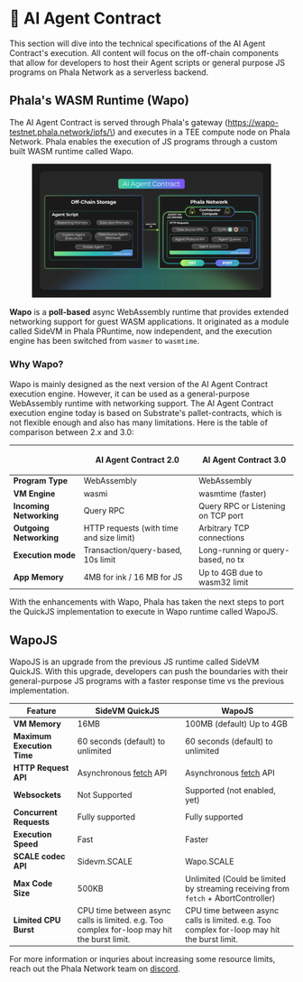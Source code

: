 # 🥷 AI Agent Contract

This section will dive into the technical specifications of the AI Agent Contract's execution. All content will focus on the off-chain components that allow for developers to host their Agent scripts or general purpose JS programs on Phala Network as a serverless backend.&#x20;

## Phala's WASM Runtime (Wapo)

The AI Agent Contract is served through Phala's gateway (https://wapo-testnet.phala.network/ipfs/\<cid>) and executes in a TEE compute node on Phala Network. Phala enables the execution of JS programs through a custom built WASM runtime called Wapo.&#x20;

<figure><img src="../../.gitbook/assets/AI-Agent-Contract-Execution.png" alt=""><figcaption></figcaption></figure>

**Wapo** is a **poll-based** async WebAssembly runtime that provides extended networking support for guest WASM applications. It originated as a module called SideVM in Phala PRuntime, now independent, and the execution engine has been switched from `wasmer` to `wasmtime`.

### Why Wapo?

Wapo is mainly designed as the next version of the AI Agent Contract execution engine. However, it can be used as a general-purpose WebAssembly runtime with networking support. The AI Agent Contract execution engine today is based on Substrate's pallet-contracts, which is not flexible enough and also has many limitations. Here is the table of comparison between 2.x and 3.0:

| <p><br></p>             | **AI Agent Contract 2.0**                | **AI Agent Contract 3.0**          |
| ----------------------- | ---------------------------------------- | ---------------------------------- |
| **Program Type**        | WebAssembly                              | WebAssembly                        |
| **VM Engine**           | wasmi                                    | wasmtime (faster)                  |
| **Incoming Networking** | Query RPC                                | Query RPC or Listening on TCP port |
| **Outgoing Networking** | HTTP requests (with time and size limit) | Arbitrary TCP connections          |
| **Execution mode**      | Transaction/query-based, 10s limit       | Long-running or query-based, no tx |
| **App Memory**          | 4MB for ink / 16 MB for JS               | Up to 4GB due to wasm32 limit      |

With the enhancements with Wapo, Phala has taken the next steps to port the QuickJS implementation to execute in Wapo runtime called WapoJS.

## WapoJS

WapoJS is an upgrade from the previous JS runtime called SideVM QuickJS. With this upgrade, developers can push the boundaries with their general-purpose JS programs with a faster response time vs the previous implementation.

| Feature                    | SideVM QuickJS                                                                                     | WapoJS                                                                                             |
| -------------------------- | -------------------------------------------------------------------------------------------------- | -------------------------------------------------------------------------------------------------- |
| **VM Memory**              | 16MB                                                                                               | 100MB (default) Up to 4GB                                                                          |
| **Maximum Execution Time** | 60 seconds (default) to unlimited                                                                  | 60 seconds (default) to unlimited                                                                  |
| **HTTP Request API**       | Asynchronous [fetch](https://developer.mozilla.org/en-US/docs/Web/API/Fetch\_API/Using\_Fetch) API | Asynchronous [fetch](https://developer.mozilla.org/en-US/docs/Web/API/Fetch\_API/Using\_Fetch) API |
| **Websockets**             | Not Supported                                                                                      | Supported (not enabled, yet)                                                                       |
| **Concurrent Requests**    | Fully supported                                                                                    | Fully supported                                                                                    |
| **Execution Speed**        | Fast                                                                                               | Faster                                                                                             |
| **SCALE codec API**        | Sidevm.SCALE                                                                                       | Wapo.SCALE                                                                                         |
| **Max Code Size**          | 500KB                                                                                              | Unlimited (Could be limited by streaming receiving from `fetch` + AbortController)                 |
| **Limited CPU Burst**      | CPU time between async calls is limited. e.g. Too complex for-loop may hit the burst limit.        | CPU time between async calls is limited. e.g. Too complex for-loop may hit the burst limit.        |

For more information or inquries about increasing some resource limits, reach out the Phala Network team on [discord](https://discord.gg/phala-network).
